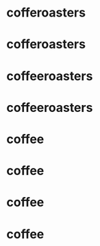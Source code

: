 # cofferoasters
# cofferoasters
# coffeeroasters
# coffeeroasters
# coffee
# coffee
# coffee
# coffee
